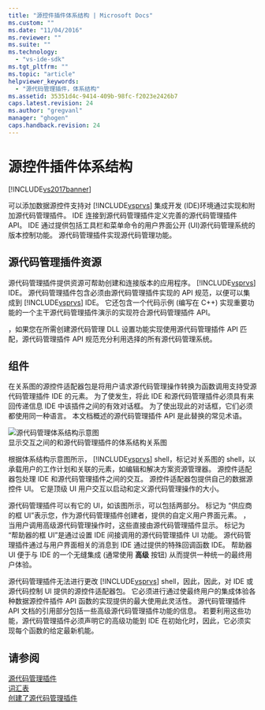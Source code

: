 ```yaml
---
title: "源控件插件体系结构 | Microsoft Docs"
ms.custom: ""
ms.date: "11/04/2016"
ms.reviewer: ""
ms.suite: ""
ms.technology: 
  - "vs-ide-sdk"
ms.tgt_pltfrm: ""
ms.topic: "article"
helpviewer_keywords: 
  - "源代码管理插件，体系结构"
ms.assetid: 35351d4c-9414-409b-98fc-f2023e2426b7
caps.latest.revision: 24
ms.author: "gregvanl"
manager: "ghogen"
caps.handback.revision: 24
---
```

# 源控件插件体系结构
[!INCLUDE[vs2017banner](../../code-quality/includes/vs2017banner.md)]

可以添加数据源控件支持对 [!INCLUDE[vsprvs](../../code-quality/includes/vsprvs_md.md)] 集成开发 \(IDE\)环境通过实现和附加源代码管理插件。  IDE 连接到源代码管理插件定义完善的源代码管理插件 API。  IDE 通过提供包括工具栏和菜单命令的用户界面公开 \(UI\)源代码管理系统的版本控制功能。  源代码管理插件实现源代码管理功能。  
  
## 源代码管理插件资源  
 源代码管理插件提供资源可帮助创建和连接版本的应用程序。 [!INCLUDE[vsprvs](../../code-quality/includes/vsprvs_md.md)] IDE。  源代码管理插件包含必须由源代码管理插件实现的 API 规范，以便可以集成到 [!INCLUDE[vsprvs](../../code-quality/includes/vsprvs_md.md)] IDE。  它还包含一个代码示例 \(编写在 C\+\+\) 实现重要功能的一个主干源代码管理插件演示的实现符合源代码管理插件 API。  
  
 ，如果您在所需创建源代码管理 DLL 设置功能实现使用源代码管理插件 API 匹配，源代码管理插件 API 规范充分利用选择的所有源代码管理系统。  
  
## 组件  
 在关系图的源控件适配器包是将用户请求源代码管理操作转换为函数调用支持受源代码管理插件 IDE 的元素。  为了使发生，将此 IDE 和源代码管理插件必须具有来回传递信息 IDE 中该插件之间的有效对话框。  为了使出现此的对话框，它们必须都使用同一种语言。  本文档概述的源代码管理插件 API 是此替换的常见术语。  
  
 ![源代码管理体系结构示意图](~/docs/extensibility/internals/media/vs_sccsdk_plug_in_arch.gif "vs\_sccsdk\_plug\_in\_arch")  
显示交互之间的和源代码管理插件的体系结构关系图  
  
 根据体系结构示意图所示， [!INCLUDE[vsprvs](../../code-quality/includes/vsprvs_md.md)] shell，标记对关系图的 shell，以承载用户的工作计划和关联的元素，如编辑和解决方案资源管理器。  源控件适配器包处理 IDE 和源代码管理插件之间的交互。  源控件适配器包提供自己的数据源控件 UI。  它是顶级 UI 用户交互以启动和定义源代码管理操作的大小。  
  
 源代码管理插件可以有它的 UI，如该图所示，可以包括两部分。  标记为 “供应商的框 UI”表示您，作为源代码管理插件创建者，提供的自定义用户界面元素。  ，当用户调用高级源代码管理操作时，这些直接由源代码管理插件显示。  标记为 “帮助器的框 UI”是通过设置 IDE 间接调用的源代码管理插件 UI 功能。  源代码管理插件通过与用户界面相关的消息到 IDE 通过提供的特殊回调函数 IDE。  帮助器 UI 便于与 IDE 的一个无缝集成 \(通常使用 **高级** 按钮\) 从而提供一种统一的最终用户体验。  
  
 源代码管理插件无法进行更改 [!INCLUDE[vsprvs](../../code-quality/includes/vsprvs_md.md)] shell，因此，因此，对 IDE 或源代码控制 UI 提供的源控件适配器包。  它必须进行通过使最终用户的集成体验各种数据源控件插件 API 函数的实现提供的最大使用此灵活性。  源代码管理插件 API 文档的引用部分包括一些高级源代码管理插件功能的信息。  若要利用这些功能，源代码管理插件必须声明它的高级功能到 IDE 在初始化时，因此，它必须实现每个函数的给定最新机能。  
  
## 请参阅  
 [源代码管理插件](../../extensibility/source-control-plug-ins.md)   
 [词汇表](../../extensibility/source-control-plug-in-glossary.md)   
 [创建了源代码管理插件](../../extensibility/internals/creating-a-source-control-plug-in.md)